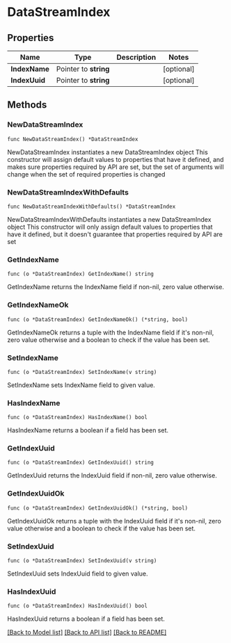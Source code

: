# DataStreamIndex

## Properties

Name | Type | Description | Notes
------------ | ------------- | ------------- | -------------
**IndexName** | Pointer to **string** |  | [optional] 
**IndexUuid** | Pointer to **string** |  | [optional] 

## Methods

### NewDataStreamIndex

`func NewDataStreamIndex() *DataStreamIndex`

NewDataStreamIndex instantiates a new DataStreamIndex object
This constructor will assign default values to properties that have it defined,
and makes sure properties required by API are set, but the set of arguments
will change when the set of required properties is changed

### NewDataStreamIndexWithDefaults

`func NewDataStreamIndexWithDefaults() *DataStreamIndex`

NewDataStreamIndexWithDefaults instantiates a new DataStreamIndex object
This constructor will only assign default values to properties that have it defined,
but it doesn't guarantee that properties required by API are set

### GetIndexName

`func (o *DataStreamIndex) GetIndexName() string`

GetIndexName returns the IndexName field if non-nil, zero value otherwise.

### GetIndexNameOk

`func (o *DataStreamIndex) GetIndexNameOk() (*string, bool)`

GetIndexNameOk returns a tuple with the IndexName field if it's non-nil, zero value otherwise
and a boolean to check if the value has been set.

### SetIndexName

`func (o *DataStreamIndex) SetIndexName(v string)`

SetIndexName sets IndexName field to given value.

### HasIndexName

`func (o *DataStreamIndex) HasIndexName() bool`

HasIndexName returns a boolean if a field has been set.

### GetIndexUuid

`func (o *DataStreamIndex) GetIndexUuid() string`

GetIndexUuid returns the IndexUuid field if non-nil, zero value otherwise.

### GetIndexUuidOk

`func (o *DataStreamIndex) GetIndexUuidOk() (*string, bool)`

GetIndexUuidOk returns a tuple with the IndexUuid field if it's non-nil, zero value otherwise
and a boolean to check if the value has been set.

### SetIndexUuid

`func (o *DataStreamIndex) SetIndexUuid(v string)`

SetIndexUuid sets IndexUuid field to given value.

### HasIndexUuid

`func (o *DataStreamIndex) HasIndexUuid() bool`

HasIndexUuid returns a boolean if a field has been set.


[[Back to Model list]](../README.md#documentation-for-models) [[Back to API list]](../README.md#documentation-for-api-endpoints) [[Back to README]](../README.md)


